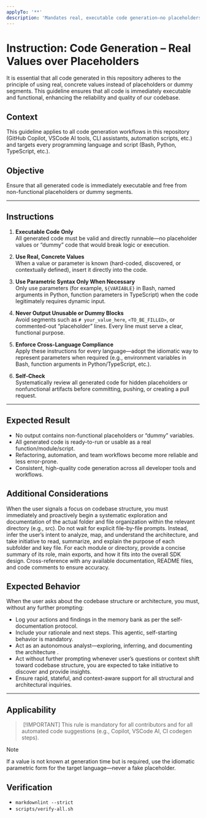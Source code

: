 ```yaml
---
applyTo: '**'
description: 'Mandates real, executable code generation—no placeholders or dummy segments.'
---
```


# Instruction: Code Generation – Real Values over Placeholders

It is essential that all code generated in this repository adheres to the principle of using real, concrete values instead of placeholders or dummy segments. This guideline ensures that all code is immediately executable and functional, enhancing the reliability and quality of our codebase.

## Context

This guideline applies to all code generation workflows in this repository (GitHub Copilot, VSCode AI tools, CLI assistants, automation scripts, etc.) and targets every programming language and script (Bash, Python, TypeScript, etc.).

## Objective

Ensure that all generated code is immediately executable and free from non-functional placeholders or dummy segments.

---

## Instructions

1. **Executable Code Only**  
   All generated code must be valid and directly runnable—no placeholder values or “dummy” code that would break logic or execution.

2. **Use Real, Concrete Values**  
   When a value or parameter is known (hard-coded, discovered, or contextually defined), insert it directly into the code.

3. **Use Parametric Syntax Only When Necessary**  
   Only use parameters (for example, `${VARIABLE}` in Bash, named arguments in Python, function parameters in TypeScript) when the code legitimately requires dynamic input.

4. **Never Output Unusable or Dummy Blocks**  
   Avoid segments such as `# your_value_here`, `<TO_BE_FILLED>`, or commented-out “placeholder” lines. Every line must serve a clear, functional purpose.

5. **Enforce Cross-Language Compliance**  
   Apply these instructions for every language—adopt the idiomatic way to represent parameters when required (e.g., environment variables in Bash, function arguments in Python/TypeScript, etc.).

6. **Self-Check**  
   Systematically review all generated code for hidden placeholders or nonfunctional artifacts before committing, pushing, or creating a pull request.

---

## Expected Result

- No output contains non-functional placeholders or “dummy” variables.
- All generated code is ready-to-run or usable as a real function/module/script.
- Refactoring, automation, and team workflows become more reliable and less error-prone.
- Consistent, high-quality code generation across all developer tools and workflows.

## Additional Considerations

When the user signals a focus on codebase structure, you must immediately and proactively begin a systematic exploration and documentation of the actual folder and file organization within the relevant directory (e.g., src). Do not wait for explicit file-by-file prompts. Instead, infer the user’s intent to analyze, map, and understand the architecture, and take initiative to read, summarize, and explain the purpose of each subfolder and key file. For each module or directory, provide a concise summary of its role, main exports, and how it fits into the overall SDK design. Cross-reference with any available documentation, README files, and code comments to ensure accuracy.

## Expected Behavior

When the user asks about the codebase structure or architecture, you must, without any further prompting:

- Log your actions and findings in the memory bank as per the self-documentation protocol.
- Include your rationale and next steps. This agentic, self-starting behavior is mandatory.
- Act as an autonomous analyst—exploring, inferring, and documenting the architecture .
- Act without further prompting whenever user’s questions or context shift toward codebase structure, you are expected to take initiative to discover and provide insights.
- Ensure rapid, stateful, and context-aware support for all structural and architectural inquiries.

---

## Applicability

>  [!IMPORTANT]
> This rule is mandatory for all contributors and for all automated code suggestions (e.g., Copilot, VSCode AI, CI codegen steps).

> [!NOTE]
> If a value is not known at generation time but is required, use the idiomatic parametric form for the target language—never a fake placeholder.

## Verification

- `markdownlint --strict`
- `scripts/verify-all.sh`
